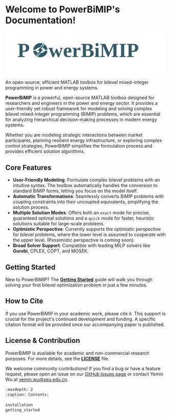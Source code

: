 # Welcome to PowerBiMIP's Documentation!

<div class="custom-header">
    <img src="_static/PowerBiMIP_logo.svg" alt="PowerBiMIP Logo">
    <p class="tagline">An open-source, efficient MATLAB toolbox for bilevel mixed-integer programming in power and energy systems.</p>
</div>

**PowerBiMIP** is a powerful, open-source MATLAB toolbox designed for researchers and engineers in the power and energy sector. It provides a user-friendly yet robust framework for modeling and solving complex bilevel mixed-integer programming (BiMIP) problems, which are essential for analyzing hierarchical decision-making processes in modern energy systems.

Whether you are modeling strategic interactions between market participants, planning resilient energy infrastructure, or exploring complex control strategies, PowerBiMIP simplifies the formulation process and provides efficient solution algorithms.

## Core Features

* **User-Friendly Modeling**: Formulate complex bilevel problems with an intuitive syntax. The toolbox automatically handles the conversion to standard BiMIP forms, letting you focus on the model itself.
* **Automatic Transformations**: Seamlessly converts BiMIP problems with coupling constraints into their uncoupled equivalents, simplifying the solution process.
* **Multiple Solution Modes**: Offers both an `exact` mode for precise, guaranteed optimal solutions and a `quick` mode for faster, heuristic solutions suitable for large-scale problems.
* **Optimistic Perspective**: Currently supports the optimistic perspective for bilevel problems, where the lower level is assumed to cooperate with the upper level. (Pessimistic perspective is coming soon).
* **Broad Solver Support**: Compatible with leading MILP solvers like **Gurobi**, CPLEX, COPT, and MOSEK.

## Getting Started

New to PowerBiMIP? The **[Getting Started](getting_started.md)** guide will walk you through solving your first bilevel optimization problem in just a few minutes.

## How to Cite

If you use PowerBiMIP in your academic work, please cite it. This support is crucial for the project's continued development and funding. A specific citation format will be provided once our accompanying paper is published.

## License & Contribution

PowerBiMIP is available for academic and non-commercial research purposes. For more details, see the **[LICENSE](https://github.com/GreatTM/PowerBiMIP/blob/main/LICENSE)** file.

We welcome community contributions! If you find a bug or have a feature request, please open an issue on our [GitHub Issues page](https://github.com/GreatTM/PowerBiMIP/issues) or contact Yemin Wu at [yemin.wu@seu.edu.cn](mailto:yemin.wu@seu.edu.cn).

```{toctree}
:maxdepth: 2
:caption: Contents:

installation
getting_started